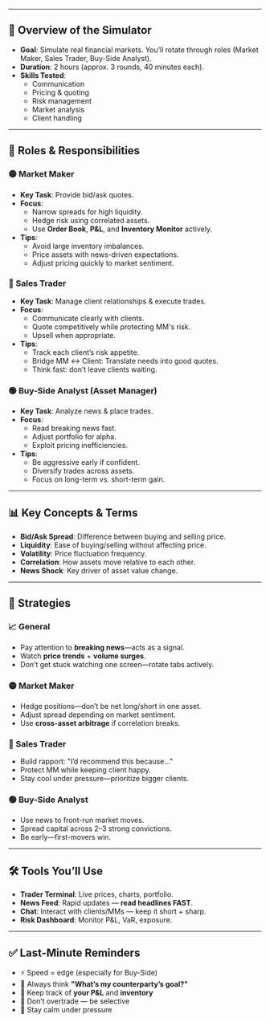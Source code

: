 

---

## 🧠 Overview of the Simulator
- **Goal**: Simulate real financial markets. You’ll rotate through roles (Market Maker, Sales Trader, Buy-Side Analyst).
- **Duration**: 2 hours (approx. 3 rounds, 40 minutes each).
- **Skills Tested**: 
  - Communication  
  - Pricing & quoting
  - Risk management  
  - Market analysis  
  - Client handling

---

## 💼 Roles & Responsibilities

### 🟡 Market Maker
- **Key Task**: Provide bid/ask quotes.
- **Focus**:
  - Narrow spreads for high liquidity.
  - Hedge risk using correlated assets.
  - Use **Order Book**, **P&L**, and **Inventory Monitor** actively.
- **Tips**:
  - Avoid large inventory imbalances.
  - Price assets with news-driven expectations.
  - Adjust pricing quickly to market sentiment.

### 🔵 Sales Trader
- **Key Task**: Manage client relationships & execute trades.
- **Focus**:
  - Communicate clearly with clients.
  - Quote competitively while protecting MM's risk.
  - Upsell when appropriate.
- **Tips**:
  - Track each client’s risk appetite.
  - Bridge MM ↔ Client: Translate needs into good quotes.
  - Think fast: don’t leave clients waiting.

### 🟢 Buy-Side Analyst (Asset Manager)
- **Key Task**: Analyze news & place trades.
- **Focus**:
  - Read breaking news fast.
  - Adjust portfolio for alpha.
  - Exploit pricing inefficiencies.
- **Tips**:
  - Be aggressive early if confident.
  - Diversify trades across assets.
  - Focus on long-term vs. short-term gain.

---

## 📊 Key Concepts & Terms

- **Bid/Ask Spread**: Difference between buying and selling price.
- **Liquidity**: Ease of buying/selling without affecting price.
- **Volatility**: Price fluctuation frequency.
- **Correlation**: How assets move relative to each other.
- **News Shock**: Key driver of asset value change.

---

## 🧩 Strategies

### 📈 General
- Pay attention to **breaking news**—acts as a signal.
- Watch **price trends** + **volume surges**.
- Don’t get stuck watching one screen—rotate tabs actively.

### 🟡 Market Maker
- Hedge positions—don’t be net long/short in one asset.
- Adjust spread depending on market sentiment.
- Use **cross-asset arbitrage** if correlation breaks.

### 🔵 Sales Trader
- Build rapport: "I’d recommend this because..."
- Protect MM while keeping client happy.
- Stay cool under pressure—prioritize bigger clients.

### 🟢 Buy-Side Analyst
- Use news to front-run market moves.
- Spread capital across 2–3 strong convictions.
- Be early—first-movers win.

---

## 🛠️ Tools You’ll Use

- **Trader Terminal**: Live prices, charts, portfolio.
- **News Feed**: Rapid updates — **read headlines FAST**.
- **Chat**: Interact with clients/MMs — keep it short + sharp.
- **Risk Dashboard**: Monitor P&L, VaR, exposure.

---

## ✅ Last-Minute Reminders

- ⚡ Speed = edge (especially for Buy-Side)
- 🤝 Always think **"What’s my counterparty’s goal?"**
- 🧮 Keep track of **your P&L** and **inventory**
- 🔄 Don’t overtrade — be selective
- 🧊 Stay calm under pressure
